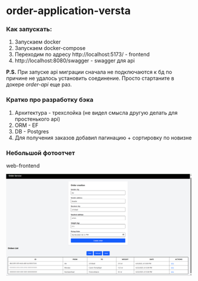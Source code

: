 # order-application-versta

### Как запускать:
1) Запускаем docker
2) Запускаем docker-compose
3) Переходим по адресу http://localhost:5173/ - frontend
4) http://localhost:8080/swagger - swagger для api

**P.S.** При запуске api миграции сначала не подключаются к бд по причине не удалось установить соединение. Просто стартаните в докере *order-api* еще раз.

### Кратко про разработку бэка
1) Архитектура - трехслойка (не видел смысла другую делать для простенького api)
2) ORM - EF
3) DB - Postgres
4) Для получения заказов добавил пагинацию + сортировку по новизне

### Небольшой фотоотчет

web-frontend

![img.png](images/img.png)